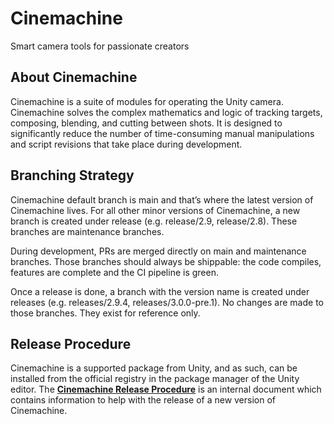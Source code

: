 # Cinemachine
Smart camera tools for passionate creators

## About Cinemachine

Cinemachine is a suite of modules for operating the Unity camera. Cinemachine solves the complex mathematics and logic of tracking targets, composing, blending, and cutting between shots. It is designed to significantly reduce the number of time-consuming manual manipulations and script revisions that take place during development.

## Branching Strategy

Cinemachine default branch is main and that’s where the latest version of Cinemachine lives.
For all other minor versions of Cinemachine, a new branch is created under release (e.g. release/2.9, release/2.8). These branches are maintenance branches.

During development, PRs are merged directly on main and maintenance branches. Those branches should always be shippable: the code compiles, features are complete and the CI pipeline is green.

Once a release is done, a branch with the version name is created under releases (e.g. releases/2.9.4, releases/3.0.0-pre.1). No changes are made to those branches. They exist for reference only.

## Release Procedure

Cinemachine is a supported package from Unity, and as such, can be installed from the official registry in the package manager of the Unity editor. The **[Cinemachine Release Procedure](https://docs.google.com/document/d/13K512E28risGGqodOOE3Pb9w5pLmjLhxGzm5r31TuGE/edit?usp=sharing)** is an internal document which contains information to help with the release of a new version of Cinemachine.
